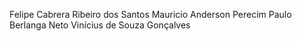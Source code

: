 Felipe Cabrera Ribeiro dos Santos
Mauricio Anderson Perecim
Paulo Berlanga Neto
Vinícius de Souza Gonçalves
